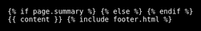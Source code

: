 <!DOCTYPE html>
<html lang="en-US">
    <head>
        <meta charset="utf-8">
        <meta name="viewport" content="width=device-width, initial-scale=1.0">
        <title>{% if page.title %}{{ page.title | append: " - Kian Faizi"}}{% else %}{{ site.title }}{% endif %}</title>
        <meta name="author" content="Kian Faizi">
        <!-- custom css -->
        <link rel="stylesheet" type="text/css" href="/assets/styles.css">
        <!-- fonts -->
        <link rel="preconnect" href="https://fonts.googleapis.com"> 
        <link rel="preconnect" href="https://fonts.gstatic.com" crossorigin>
        <link href="https://fonts.googleapis.com/css2?family=EB+Garamond:ital,wght@0,400;0,500;1,400;1,500&family=JetBrains+Mono:ital,wght@0,300;0,400;0,500;1,300;1,400;1,500&family=Joan&family=Lato:ital,wght@0,300;0,400;0,700;1,300;1,400;1,700&family=Libre+Baskerville:ital,wght@0,400;0,700;1,400&family=Libre+Caslon+Text:ital,wght@0,400;0,700;1,400&family=Rubik+Glitch&family=Rubik+Microbe&family=Rubik+Wet+Paint&display=swap" rel="stylesheet"> 
        <!-- open graph -->
        <meta name="title" property="og:title" content="{{ page.title }}">
        <meta property="og:type" content="website">
        <meta property="og:url" content="{{ page.url | prepend: site.url }}">
        <!-- twitter cards -->
        <meta name="twitter:site" content="@kianfaizi">
        <meta name="twitter:creator" content="@kianfaizi">
        <meta name="twitter:title" content="{{ page.title }}">
        <!-- descriptions -->
        {% if page.summary %}
        <meta name="description" property="og:description" content="{{ page.summary }}">
        <meta name="twitter:description" content="{{ page.summary }}">
        {% else %}
        <meta name="description" property="og:description" content="{{ site.description }}">
        <meta name="twitter:description" content="{{ site.description }}">
        {% endif %}
        <!-- favicon, etc -->
        <link rel="apple-touch-icon" sizes="180x180" href="/apple-touch-icon.png">
        <link rel="icon" type="image/png" sizes="32x32" href="/favicon-32x32.png">
        <link rel="icon" type="image/png" sizes="16x16" href="/favicon-16x16.png">
        <link rel="manifest" href="/site.webmanifest">
        <link rel="mask-icon" href="/safari-pinned-tab.svg" color="#575757">
        <meta name="msapplication-TileColor" content="#2b5797">
        <meta name="theme-color" content="#ffffff">
        <!-- privacy-conscious analytics -->
        <!--<script data-goatcounter="https://kian.goatcounter.com/count" async src="//gc.zgo.at/count.js"></script> -->
        <!-- page-specific css -->
        <style>
            html, body {
                background-color: black;
            }
            h1, h2 {
                font-family: 'Rubik Glitch';
            }
            .highlight pre, pre, .highlight .hll {
                background-color: #222;
                border: 1px solid #ccc;
                padding: 6px 10px;
                border-radius: 3px;
            }
            body, footer, a {
                color: white;
                font-family: 'Fira Code', monospace;
            }
            a:hover {
                color: black;
                background-color: white;
            }
            nav ul li a {
                font-family: 'Rubik Glitch';
                color: white;
                background-color: black;
            }            
        </style>
    </head>
    <body>
        <div class="content-container">
            {{ content }}
            {% include footer.html %}
        </div>
    </body>
</html>
